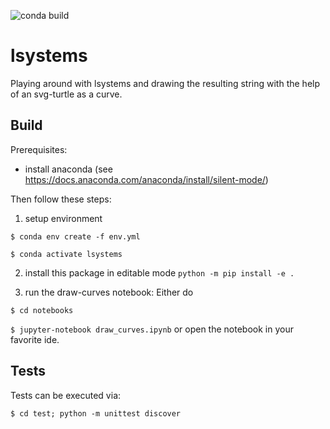 ![conda build](https://github.com/mschlund/lsystems/actions/workflows/python-package-conda.yml/badge.svg)

# lsystems
Playing around with lsystems and drawing the resulting string with the help of an svg-turtle as a curve.

## Build
Prerequisites:
- install anaconda (see https://docs.anaconda.com/anaconda/install/silent-mode/)

Then follow these steps:

1. setup environment

```$ conda env create -f env.yml```

```$ conda activate lsystems```

2. install this package in editable mode
``` python -m pip install -e . ```

3. run the draw-curves notebook: Either do

``` $ cd notebooks ```

``` $ jupyter-notebook draw_curves.ipynb ```
or open the notebook in your favorite ide.

## Tests
Tests can be executed via:

```$ cd test; python -m unittest discover```
